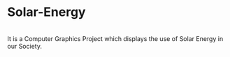 <h1>Solar-Energy</h2><br>     
It is a Computer Graphics Project which displays the use of Solar Energy in our Society.

